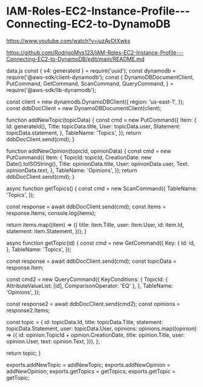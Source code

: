 # IAM-Roles-EC2-Instance-Profile---Connecting-EC2-to-DynamoDB


https://www.youtube.com/watch?v=iuzAvDtXwks


https://github.com/RodrigoMvs123/IAM-Roles-EC2-Instance-Profile---Connecting-EC2-to-DynamoDB/edit/main/README.md




data.js
const { v4: generateId } = require('uuid');
const dynamodb = require('@aws-sdk/client-dynamodb');
const {
  DynamoDBDocumentClient,
  PutCommand,
  GetCommand,
  ScanCommand,
  QueryCommand,
} = require('@aws-sdk/lib-dynamodb');

const client = new dynamodb.DynamoDBClient({
  region: 'us-east-1',
});
const ddbDocClient = new DynamoDBDocumentClient(client);

function addNewTopic(topicData) {
  const cmd = new PutCommand({
    Item: {
      Id: generateId(),
      Title: topicData.title,
      User: topicData.user,
      Statement: topicData.statement,
    },
    TableName: 'Topics',
  });
  return ddbDocClient.send(cmd);
}

function addNewOpinion(topicId, opinionData) {
  const cmd = new PutCommand({
    Item: {
      TopicId: topicId,
      CreationDate: new Date().toISOString(),
      Title: opinionData.title,
      User: opinionData.user,
      Text: opinionData.text,
    },
    TableName: 'Opinions',
  });
  return ddbDocClient.send(cmd);
}

async function getTopics() {
  const cmd = new ScanCommand({
    TableName: 'Topics',
  });

  const response = await ddbDocClient.send(cmd);
  const items = response.Items;
  console.log(items);

  return items.map((item) => ({
    title: item.Title,
    user: item.User,
    id: item.Id,
    statement: item.Statement,
  }));
}

async function getTopic(id) {
  const cmd = new GetCommand({
    Key: {
      Id: id,
    },
    TableName: 'Topics',
  });

  const response = await ddbDocClient.send(cmd);
  const topicData = response.Item;

  const cmd2 = new QueryCommand({
    KeyConditions: {
      TopicId: {
        AttributeValueList: [id],
        ComparisonOperator: 'EQ'
      },
    },
    TableName: 'Opinions',
  });

  const response2 = await ddbDocClient.send(cmd2);
  const opinions = response2.Items;

  const topic = {
    id: topicData.Id,
    title: topicData.Title,
    statement: topicData.Statement,
    user: topicData.User,
    opinions: opinions.map((opinion) => ({
      id: opinion.TopicId + opinion.CreationDate,
      title: opinion.Title,
      user: opinion.User,
      text: opinion.Text,
    })),
  };

  return topic;
}

exports.addNewTopic = addNewTopic;
exports.addNewOpinion = addNewOpinion;
exports.getTopics = getTopics;
exports.getTopic = getTopic;


